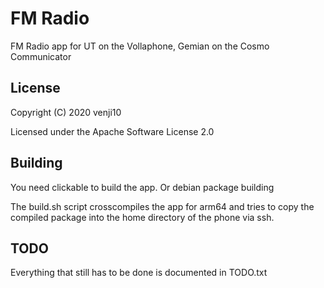 # FM Radio

FM Radio app for UT on the Vollaphone, Gemian on the Cosmo Communicator

## License

Copyright (C) 2020  venji10

Licensed under the Apache Software License 2.0

## Building

You need clickable to build the app. Or debian package building

The build.sh script crosscompiles the app for arm64
and tries to copy the compiled package into the home directory of the phone via ssh.

## TODO

Everything that still has to be done is documented in TODO.txt 
